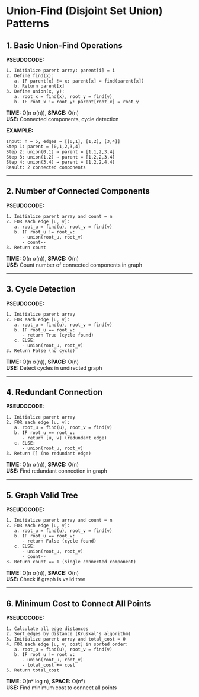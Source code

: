 # Union-Find (Disjoint Set Union) Patterns

## 1. Basic Union-Find Operations

**PSEUDOCODE:**
```
1. Initialize parent array: parent[i] = i
2. Define find(x):
   a. IF parent[x] != x: parent[x] = find(parent[x])
   b. Return parent[x]
3. Define union(x, y):
   a. root_x = find(x), root_y = find(y)
   b. IF root_x != root_y: parent[root_x] = root_y
```

**TIME:** O(n α(n)), **SPACE:** O(n)  
**USE:** Connected components, cycle detection

**EXAMPLE:**
```
Input: n = 5, edges = [[0,1], [1,2], [3,4]]
Step 1: parent = [0,1,2,3,4]
Step 2: union(0,1) → parent = [1,1,2,3,4]
Step 3: union(1,2) → parent = [1,2,2,3,4]
Step 4: union(3,4) → parent = [1,2,2,4,4]
Result: 2 connected components
```

---

## 2. Number of Connected Components

**PSEUDOCODE:**
```
1. Initialize parent array and count = n
2. FOR each edge [u, v]:
   a. root_u = find(u), root_v = find(v)
   b. IF root_u != root_v:
      - union(root_u, root_v)
      - count--
3. Return count
```

**TIME:** O(n α(n)), **SPACE:** O(n)  
**USE:** Count number of connected components in graph

---

## 3. Cycle Detection

**PSEUDOCODE:**
```
1. Initialize parent array
2. FOR each edge [u, v]:
   a. root_u = find(u), root_v = find(v)
   b. IF root_u == root_v:
      - return True (cycle found)
   c. ELSE:
      - union(root_u, root_v)
3. Return False (no cycle)
```

**TIME:** O(n α(n)), **SPACE:** O(n)  
**USE:** Detect cycles in undirected graph

---

## 4. Redundant Connection

**PSEUDOCODE:**
```
1. Initialize parent array
2. FOR each edge [u, v]:
   a. root_u = find(u), root_v = find(v)
   b. IF root_u == root_v:
      - return [u, v] (redundant edge)
   c. ELSE:
      - union(root_u, root_v)
3. Return [] (no redundant edge)
```

**TIME:** O(n α(n)), **SPACE:** O(n)  
**USE:** Find redundant connection in graph

---

## 5. Graph Valid Tree

**PSEUDOCODE:**
```
1. Initialize parent array and count = n
2. FOR each edge [u, v]:
   a. root_u = find(u), root_v = find(v)
   b. IF root_u == root_v:
      - return False (cycle found)
   c. ELSE:
      - union(root_u, root_v)
      - count--
3. Return count == 1 (single connected component)
```

**TIME:** O(n α(n)), **SPACE:** O(n)  
**USE:** Check if graph is valid tree

---

## 6. Minimum Cost to Connect All Points

**PSEUDOCODE:**
```
1. Calculate all edge distances
2. Sort edges by distance (Kruskal's algorithm)
3. Initialize parent array and total_cost = 0
4. FOR each edge [u, v, cost] in sorted order:
   a. root_u = find(u), root_v = find(v)
   b. IF root_u != root_v:
      - union(root_u, root_v)
      - total_cost += cost
5. Return total_cost
```

**TIME:** O(n² log n), **SPACE:** O(n²)  
**USE:** Find minimum cost to connect all points 